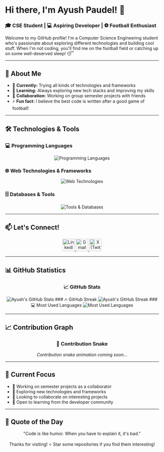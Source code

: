 # Hi there, I'm Ayush Paudel! 👋

### 🎓 CSE Student | 💻 Aspiring Developer | ⚽ Football Enthusiast

Welcome to my GitHub profile! I'm a Computer Science Engineering student who's passionate about exploring different technologies and building cool stuff. When I'm not coding, you'll find me on the football field or catching up on some well-deserved sleep! 😴

---

## 🚀 About Me

- 🎯 **Currently:** Trying all kinds of technologies and frameworks
- 🌱 **Learning:** Always exploring new tech stacks and improving my skills
- 👥 **Collaboration:** Working on group semester projects with friends
- ⚡ **Fun fact:** I believe the best code is written after a good game of football!

---

## 🛠️ Technologies & Tools

### 💻 Programming Languages
<p align="center">
  <img src="https://skillicons.dev/icons?i=python,js,cpp,c" alt="Programming Languages" />
</p>

### 🌐 Web Technologies & Frameworks
<p align="center">
  <img src="https://skillicons.dev/icons?i=react,flask,tailwind,html,css" alt="Web Technologies" />
</p>

### 🗄️ Databases & Tools
<p align="center">
  <img src="https://skillicons.dev/icons?i=postgres,git,github,vscode" alt="Tools & Databases" />
</p>

---

## 📫 Let's Connect!
<p align="center">
  <a href="https://linkedin.com/in/ayushpaudel" target="_blank">
    <img src="https://cdn.jsdelivr.net/gh/devicons/devicon/icons/linkedin/linkedin-original.svg" alt="LinkedIn" width="40" height="40"/>
  </a>
<a href="https://mail.google.com/mail/?view=cm&fs=1&to=ayushpaudel159@gmail.com" target="_blank">
  <img src="https://upload.wikimedia.org/wikipedia/commons/7/7e/Gmail_icon_%282020%29.svg" alt="Gmail" height="40"/>
</a>
<a href="https://x.com/ayush_jrr" target="_blank">
    <img src="https://cdn.simpleicons.org/x/FFFFFF" alt="X (Twitter)" width="40" height="40"/>
  </a>
</p>

---

## 📊 GitHub Statistics

<div align="center">
  
  ### 📈 GitHub Stats
  <img src="https://github-readme-stats.vercel.app/api?username=knightR1DER&show_icons=true&theme=tokyonight&hide_border=true&count_private=true" alt="Ayush's GitHub Stats" />
   ### 🔥 GitHub Streak
  <img src="https://github-readme-streak-stats.herokuapp.com/?user=knightR1DER&theme=dark&hide_border=true" alt="Ayush's GitHub Streak" />
   ### 💻 Most Used Languages
  <img src="https://github-readme-stats.vercel.app/api/top-langs/?username=knightR1DER&layout=compact&theme=tokyonight&hide_border=true&count_private=true" alt="Most Used Languages" />
  
</div>

---

## 📈 Contribution Graph

<div align="center">
  
  ### 🐍 Contribution Snake
  <!-- Snake animation will be added later with GitHub Actions -->
  <p><em>Contribution snake animation coming soon...</em></p>
  
</div>

---

## 🎯 Current Focus

- 🔭 Working on semester projects as a collaborator
- 🌱 Exploring new technologies and frameworks
- 👯 Looking to collaborate on interesting projects
- 🤝 Open to learning from the developer community

---

## 💭 Quote of the Day
<div align="center">
"Code is like humor. When you have to explain it, it's bad."<br><br>
Thanks for visiting! ⭐ Star some repositories if you find them interesting!
</div>

